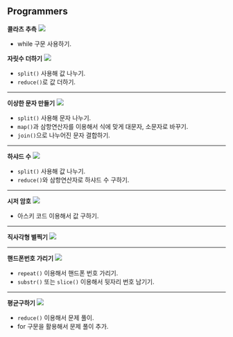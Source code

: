 ## Programmers

<b>콜라츠 추측</b>
<a href="https://velog.io/@sweet_pumpkin/%EC%BD%94%ED%85%8C%EB%AC%B8%ED%92%80-JavaScript-%EC%BD%9C%EB%9D%BC%EC%B8%A0-%EC%B6%94%EC%B8%A1">
  <img src="https://img.shields.io/badge/Blog-20C997?style=flat-square&logo=Velog&logoColor=FFFFFF"/>
</a>

  - while 구문 사용하기.

<b>자릿수 더하기</b>
<a href="https://velog.io/@sweet_pumpkin/%EC%BD%94%ED%85%8C%EB%AC%B8%ED%92%80-Javascript-%EC%9E%90%EB%A6%BF%EC%88%98-%EB%8D%94%ED%95%98%EA%B8%B0">
  <img src="https://img.shields.io/badge/Blog-20C997?style=flat-square&logo=Velog&logoColor=FFFFFF"/>
</a>

  - `split()` 사용해 값 나누기.  
  - `reduce()`로 값 더하기. 

---

<b>이상한 문자 만들기</b>
<a href="https://velog.io/@sweet_pumpkin/%EC%BD%94%ED%85%8C%EB%AC%B8%ED%92%80-5%EC%9B%94-2%EC%A3%BC%EC%B0%A8-%EC%BD%94%EB%94%A9-%ED%85%8C%EC%8A%A4%ED%8A%B8-%EB%AC%B8%EC%A0%9C-%ED%92%80%EC%9D%B4-%EB%A6%AC%EB%B7%B0">
  <img src="https://img.shields.io/badge/Blog-20C997?style=flat-square&logo=Velog&logoColor=FFFFFF"/>
</a>

  - `split()` 사용해 문자 나누기.
  - `map()`과 삼항연산자를 이용해서 식에 맞게 대문자, 소문자로 바꾸기.
  - `join()`으로 나누어진 문자 결합하기.

---

<b>하샤드 수</b>
<a href="https://velog.io/@sweet_pumpkin/%EC%BD%94%ED%85%8C%EB%AC%B8%ED%92%80-5%EC%9B%94-2%EC%A3%BC%EC%B0%A8-%EC%BD%94%EB%94%A9-%ED%85%8C%EC%8A%A4%ED%8A%B8-%EB%AC%B8%EC%A0%9C-%ED%92%80%EC%9D%B4-%EB%A6%AC%EB%B7%B0">
  <img src="https://img.shields.io/badge/Blog-20C997?style=flat-square&logo=Velog&logoColor=FFFFFF"/>
</a>

  - `split()` 사용해 값 나누기.  
  - `reduce()`와 삼항연산자로 하샤드 수 구하기. 

---

<b>시저 암호</b>
<a href="https://velog.io/@sweet_pumpkin/%EC%BD%94%ED%85%8C%EB%AC%B8%ED%92%80-5%EC%9B%94-2%EC%A3%BC%EC%B0%A8-%EC%BD%94%EB%94%A9-%ED%85%8C%EC%8A%A4%ED%8A%B8-%EB%AC%B8%EC%A0%9C-%ED%92%80%EC%9D%B4-%EB%A6%AC%EB%B7%B0">
  <img src="https://img.shields.io/badge/Blog-20C997?style=flat-square&logo=Velog&logoColor=FFFFFF"/>
</a>

  - 아스키 코드 이용해서 값 구하기.
---

<b>직사각형 별찍기</b>
<a href="https://velog.io/@sweet_pumpkin/%EC%BD%94%ED%85%8C%EB%AC%B8%ED%92%80-Javascript-%EC%A7%81%EC%82%AC%EA%B0%81%ED%98%95-%EB%B3%84%EC%B0%8D%EA%B8%B0">
  <img src="https://img.shields.io/badge/Blog-20C997?style=flat-square&logo=Velog&logoColor=FFFFFF"/>
</a>

---

<b>핸드폰번호 가리기</b>
<a href="https://velog.io/@sweet_pumpkin/%EC%BD%94%ED%85%8C%EB%AC%B8%ED%92%80-Javascript-%ED%95%B8%EB%93%9C%ED%8F%B0-%EB%B2%88%ED%98%B8-%EA%B0%80%EB%A6%AC%EA%B8%B0">
  <img src="https://img.shields.io/badge/Blog-20C997?style=flat-square&logo=Velog&logoColor=FFFFFF"/>
</a>

  - `repeat()` 이용해서 핸드폰 번호 가리기.
  - `substr()` 또는 `slice()` 이용해서 뒷자리 번호 남기기.

---    

<b>평균구하기</b>
<a href="https://velog.io/@sweet_pumpkin/%EC%BD%94%ED%85%8C%EB%AC%B8%ED%92%80-Javascript-reduce%EB%A1%9C-%ED%8F%89%EA%B7%A0-%EA%B5%AC%ED%95%98%EA%B8%B0">
  <img src="https://img.shields.io/badge/Blog-20C997?style=flat-square&logo=Velog&logoColor=FFFFFF"/>
</a>

  - `reduce()` 이용해서 문제 풀이.
  - for 구문을 활용해서 문제 풀이 추가.